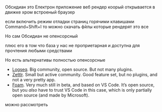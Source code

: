 
Обсидиан это Електрон приложение 
веб рендер коорый открывается в движке хром 
встроеный браузер 

если включить режим отладки страниц горячими клавишами 
Command+Shift+I
то можно скачать фйлы которые рендерят это все 

Но сам Обсидиан не опенсорсный 

плюс его в том что база у нас не проприетарная и доступна для прочтения любыми средствами 

Но есть альтернативы полностью опенсорсные 

- [Logseq](https://logseq.com/). Big community, open source. But not many plugins.
- [Zettlr](https://www.zettlr.com/). Small but active community. Good feature set, but no plugins, and not a very pretty app.
- [Foam](https://foambubble.github.io/foam/). Very much still in beta, and based on VS Code. It’s open source, but you _also_ have to trust VS Code in this case, which is only partially open source (and made by Microsoft).

можно рассмотреть